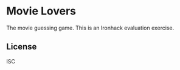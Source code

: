 Movie Lovers
============

The movie guessing game. This is an Ironhack evaluation exercise.


License
-------

ISC

